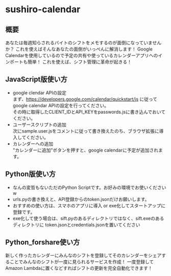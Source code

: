 # sushiro-calendar
## 概要　
あなたは毎週知らされるバイトのシフトをメモするのが面倒になっていませんか？
これを使えばそんなあなたの面倒がいっぺんに解消します！
Google Calendarを使用しているので予定の共有や使っているカレンダーアプリへのインポートも簡単！
これを使えば、シフト管理に革命が起きる！
## JavaScript版使い方

- google clendar APIの設定  
まず、https://developers.google.com/calendar/quickstart/js に従ってgoogle calendar APIの設定を行ってください。  
その時に取得したCLIENT_IDとAPI_KEYをpasswords.jsに書き込んでおいてください。
- ユーザースクリプトの追加  
次にsample.user.jsをコメントに従って書き換えたのち、ブラウザ拡張に導入してください。  
- カレンダーへの追加  
"カレンダーに追加"ボタンを押すと、google calendarに予定が追加されます。

## Python版使い方

- なんの変哲もないただのPython Scriptです。お好みの環境でお使いくださいw
- urls.pyの書き換えと、API登録からのtoken.jsonだけお願いします。
- おすすめの使い方は、スマホのアプリに導入 or exe化してスタートアップに登録です。
- exe化して使う場合は、sift.pyのあるディレクトリではなく、sift.exeのあるディレクトリに
token.jsonとcredentials.jsonを置いてください

## Python_forshare使い方
新しく作ったカレンダーにみんなのシフトを登録してそのカレンダーをシェアすることでみんなのシフトが一度に見られるサービスを作成！  一度登録してAmazon Lambdaに置くなどすればシフトの更新を完全自動化できます！